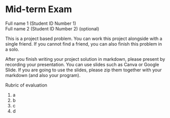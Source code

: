 # Mid-term Exam

Full name 1 (Student ID Number 1)   
Full name 2 (Student ID Number 2) (optional)



This is a project based problem.
You can work this project alongside with a single
friend. If you cannot find a friend, you can 
also finish this problem in a solo.

After you finish writing your project solution
in markdown, please present by recording your
presentation. 
You can use slides such as Canva or Google Slide.
If you are going to use the slides, please zip them
together with your markdown (and also your program).

Rubric of evaluation
1. a
2. b
3. c
4. d

